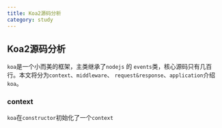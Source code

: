 ```yaml
---
title: Koa2源码分析
category: study
---
```


## Koa2源码分析

`koa`是一个小而美的框架，主类继承了`nodejs` 的 `events`类，核心源码只有几百行。本文将分为`context`、`middleware`、
`request&response`、`application`介绍`koa`。

### context  

`koa`在`constructor`初始化了一个`context`